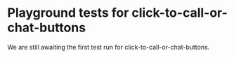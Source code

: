 # Playground tests for click-to-call-or-chat-buttons
We are still awaiting the first test run for click-to-call-or-chat-buttons.
